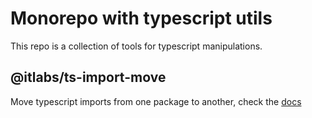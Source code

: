 # Monorepo with typescript utils

This repo is a collection of tools for typescript manipulations.

## @itlabs/ts-import-move

Move typescript imports from one package to another, check the [docs](./packages/ts-import-move/README.md)